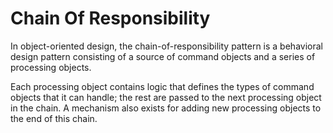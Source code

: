 # Chain Of Responsibility


In object-oriented design, the chain-of-responsibility pattern is a
behavioral design pattern consisting of a source of command objects and a 
series of processing objects.

Each processing object contains logic that defines the types of command 
objects that it can handle; the rest are passed to the next processing 
object in the chain. A mechanism also exists for adding new processing
objects to the end of this chain.

